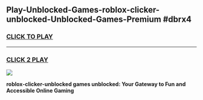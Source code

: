 
## Play-Unblocked-Games-roblox-clicker-unblocked-Unblocked-Games-Premium #dbrx4
<h3>
<a href="https://premium.freeplayer.one?title=roblox-clicker-unblocked&ref=12M">CLICK TO PLAY</a></h3>
<hr>

<h3>
<a href="https://premium.freeplayer.one?title=roblox-clicker-unblocked&ref=12M">CLICK 2 PLAY</a>
  
</h3>

<a href="https://premium.freeplayer.one?title=roblox-clicker-unblocked&ref=12M"><img src="https://clearcache.store/games.png"></a>


**roblox-clicker-unblocked games unblocked: Your Gateway to Fun and Accessible Online Gaming**
